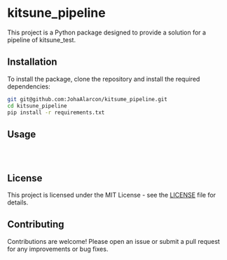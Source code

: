 # kitsune_pipeline

This project is a Python package designed to provide a solution for a pipeline of kitsune_test.

## Installation

To install the package, clone the repository and install the required dependencies:

```bash
git git@github.com:JohaAlarcon/kitsume_pipeline.git
cd kitsune_pipeline
pip install -r requirements.txt
```

## Usage


```



```

## License

This project is licensed under the MIT License - see the [LICENSE](LICENSE) file for details.

## Contributing

Contributions are welcome! Please open an issue or submit a pull request for any improvements or bug fixes.